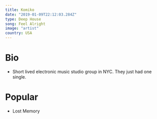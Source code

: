 ```yaml
---
title: Komiko
date: "2019-01-09T22:12:03.284Z"
type: Deep House
song: Feel Alright
image: "artist"
country: USA
---
```



# Bio
* Short lived electronic music studio group in NYC. They just had one single.


# Popular
- Lost Memory